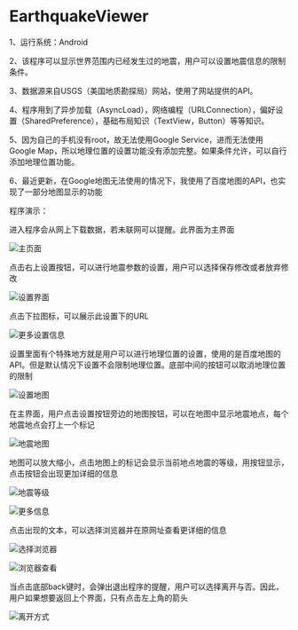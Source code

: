 # EarthquakeViewer
1、运行系统：Android

2、该程序可以显示世界范围内已经发生过的地震，用户可以设置地震信息的限制条件。

3、数据源来自USGS（美国地质勘探局）网站，使用了网站提供的API。

4、程序用到了异步加载（AsyncLoad），网络编程（URLConnection），偏好设置（SharedPreference），基础布局知识（TextView，Button）等等知识。

5、因为自己的手机没有root，故无法使用Google Service，进而无法使用Google Map，所以地理位置的设置功能没有添加完整。如果条件允许，可以自行添加地理位置功能。

6、最近更新，在Google地图无法使用的情况下，我使用了百度地图的API，也实现了一部分地图显示的功能
 
程序演示：
 
进入程序会从网上下载数据，若未联网可以提醒。此界面为主界面
 
![主页面](https://github.com/xWenChen/EarthquakeViewer/blob/master/main_ui.jpg)

点击右上设置按钮，可以进行地震参数的设置，用户可以选择保存修改或者放弃修改

![设置界面](https://github.com/xWenChen/EarthquakeViewer/blob/master/setting.jpg)
 
点击下拉图标，可以展示此设置下的URL

![更多设置信息](https://github.com/xWenChen/EarthquakeViewer/blob/master/setting_more.jpg)
 
设置里面有个特殊地方就是用户可以进行地理位置的设置，使用的是百度地图的API。但是默认情况下设置不会限制地理位置。底部中间的按钮可以取消地理位置的限制
 
![设置地图](https://github.com/xWenChen/EarthquakeViewer/blob/master/setting_map.jpg)
 
在主界面，用户点击设置按钮旁边的地图按钮，可以在地图中显示地震地点，每个地震地点会打上一个标记
 
![地震地图](https://github.com/xWenChen/EarthquakeViewer/blob/master/total_map.jpg)
 
地图可以放大缩小，点击地图上的标记会显示当前地点地震的等级，用按钮显示，点击按钮会出现更加详细的信息

![地震等级](https://github.com/xWenChen/EarthquakeViewer/blob/master/click_mark.jpg)
 
![更多信息](https://github.com/xWenChen/EarthquakeViewer/blob/master/map_info.jpg)
 
点击出现的文本，可以选择浏览器并在原网址查看更详细的信息

![选择浏览器](https://github.com/xWenChen/EarthquakeViewer/blob/master/choose_browser.jpg)

![浏览器查看](https://github.com/xWenChen/EarthquakeViewer/blob/master/browser.jpg)
 
当点击底部back键时，会弹出退出程序的提醒，用户可以选择离开与否。因此，用户如果想要返回上个界面，只有点击左上角的箭头
 
![离开方式](https://github.com/xWenChen/EarthquakeViewer/blob/master/exit_style.jpg)
